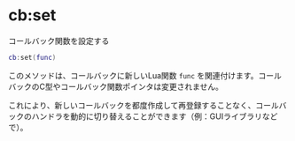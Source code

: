 # cb:set

コールバック関数を設定する

```lua
cb:set(func)
```

このメソッドは、コールバックに新しいLua関数 `func` を関連付けます。コールバックのC型やコールバック関数ポインタは変更されません。

これにより、新しいコールバックを都度作成して再登録することなく、コールバックのハンドラを動的に切り替えることができます（例：GUIライブラリなどで）。